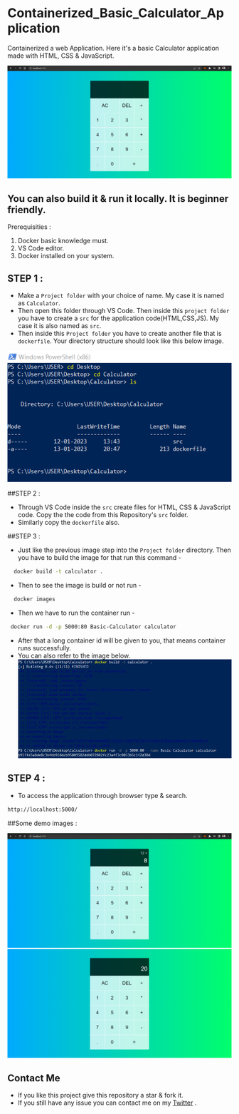 # Containerized_Basic_Calculator_Application
Containerized a web Application. Here it's a basic Calculator application made with HTML, CSS & JavaScript.

![](https://github.com/Saha-7/Containerized_Basic_Calculator_Application/blob/main/Screenshots/5.png)

## You can also build it & run it locally. It is beginner friendly.
Prerequisities : 
  1. Docker basic knowledge must.
  2. VS Code editor.
  3. Docker installed on your system.
  
  ## STEP 1 :
  * Make a `Project folder` with your choice of name. My case it is named as `Calculator`.
  * Then open this folder through VS Code. Then inside this `project folder` you have to create a `src` for the application code(HTML,CSS,JS). My case it is also named as `src`.
  * Then inside this `Project folder` you have to create another file that is `dockerfile`. Your directory structure should look like this below image.

![](https://github.com/Saha-7/Containerized_Basic_Calculator_Application/blob/main/Screenshots/1.png)

##STEP 2 :
* Through VS Code inside the `src` create files for HTML, CSS & JavaScript code. Copy the the code from this Repository's `src` folder.
* Similarly copy the `dockerfile` also.

##STEP 3 :
* Just like the previous image step into the `Project folder` directory. Then you have to build the image for that run this command -
```bash
  docker build -t calculator .
```
* Then to see the image is build or not run -
```bash
  docker images
```
* Then we have to run the container run -
```bash
 docker run -d -p 5000:80 Basic-Calculator calculator
```
* After that a long container id will be given to you, that means container runs successfully.
* You can also refer to the image below.
![](https://github.com/Saha-7/Containerized_Basic_Calculator_Application/blob/main/Screenshots/2.png)

## STEP 4 :
* To access the application through browser type & search.
```bash
http://localhost:5000/
```

##Some demo images :

![](https://github.com/Saha-7/Containerized_Basic_Calculator_Application/blob/main/Screenshots/3.png)
![](https://github.com/Saha-7/Containerized_Basic_Calculator_Application/blob/main/Screenshots/4.png)

## Contact Me

- If you like this project give this repository a star & fork it.
- If you still have any issue you can contact me on my [Twitter](https://twitter.com/saha7pritam) .
